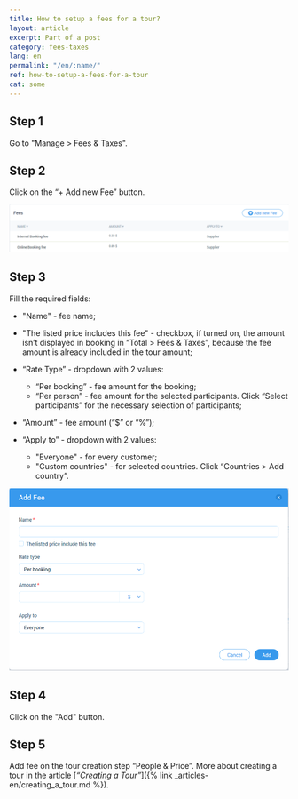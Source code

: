 ```yaml
---
title: How to setup a fees for a tour?
layout: article
excerpt: Part of a post
category: fees-taxes
lang: en
permalink: "/en/:name/"
ref: how-to-setup-a-fees-for-a-tour
cat: some
---
```


## **Step 1**

Go to "Manage > Fees & Taxes".

## **Step 2**

 Click on the “+ Add new Fee” button.

![How_to_setup_a_fees_for_a_tour1](/assets/images/how_to_setup_a_fees_for_a_tour1.png)


## **Step 3**

 Fill the required fields:
 
- "Name" - fee name;
- "The listed price includes this fee" - checkbox, if turned on, the amount isn’t displayed in booking in “Total > Fees & Taxes”, because the fee amount is already included in the tour amount;

- “Rate Type” - dropdown with 2 values:

   - “Per booking” - fee amount for the booking;
   - “Per person” - fee amount for the selected participants. Click “Select participants” for the necessary selection of participants;

- “Amount” - fee amount (“$” or “%”);
- “Apply to” - dropdown with 2 values:

   - "Everyone" - for every customer;
   - "Custom countries" - for selected countries. Click “Countries > Add country”.

![How_to_setup_a_fees_for_a_tour2](/assets/images/how_to_setup_a_fees_for_a_tour2.png)

## **Step 4**
Click on the "Add" button.

## **Step 5**
 Add fee on the tour creation step “People & Price”. More about creating a tour in the article [*“Creating a Tour”*]({% link _articles-en/creating_a_tour.md %}).
